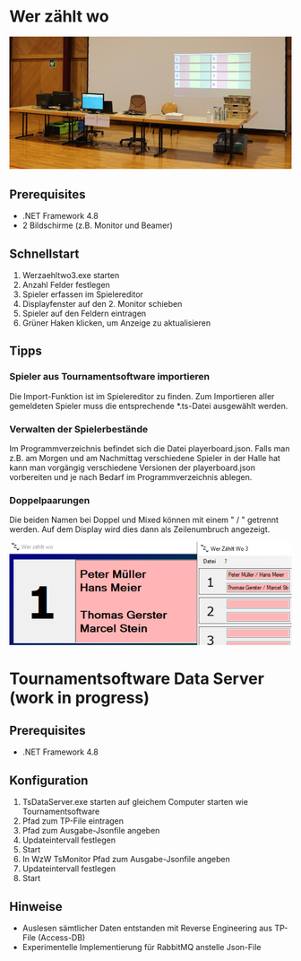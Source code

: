 # Wer zählt wo
![Aufbau](doc/setup.jpg)

## Prerequisites
- .NET Framework 4.8
- 2 Bildschirme (z.B. Monitor und Beamer)

## Schnellstart
1. Werzaehltwo3.exe starten
2. Anzahl Felder festlegen
3. Spieler erfassen im Spielereditor
4. Displayfenster auf den 2. Monitor schieben
5. Spieler auf den Feldern eintragen
6. Grüner Haken klicken, um Anzeige zu aktualisieren

## Tipps
### Spieler aus Tournamentsoftware importieren
Die Import-Funktion ist im Spielereditor zu finden.
Zum Importieren aller gemeldeten Spieler muss die entsprechende *.ts-Datei ausgewählt werden.

### Verwalten der Spielerbestände
Im Programmverzeichnis befindet sich die Datei playerboard.json. Falls man z.B. am Morgen und am Nachmittag verschiedene Spieler in der Halle hat kann man vorgängig verschiedene Versionen der playerboard.json 
vorbereiten und je nach Bedarf im Programmverzeichnis ablegen.

### Doppelpaarungen
Die beiden Namen bei Doppel und Mixed können mit einem " / " getrennt werden. Auf dem Display wird dies dann als Zeilenumbruch angezeigt.

![Doppelpaarungen](doc/slash.png)

# Tournamentsoftware Data Server (work in progress)

## Prerequisites
- .NET Framework 4.8

## Konfiguration
1. TsDataServer.exe starten auf gleichem Computer starten wie Tournamentsoftware
2. Pfad zum TP-File eintragen
3. Pfad zum Ausgabe-Jsonfile angeben
4. Updateintervall festlegen
5. Start
6. In WzW TsMonitor Pfad zum Ausgabe-Jsonfile angeben
7. Updateintervall festlegen
8. Start

## Hinweise
- Auslesen sämtlicher Daten entstanden mit Reverse Engineering aus TP-File (Access-DB)
- Experimentelle Implementierung für RabbitMQ anstelle Json-File